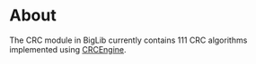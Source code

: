 # About

The CRC module in BigLib currently contains 111 CRC algorithms implemented using [CRCEngine](CRCEngine.html).
